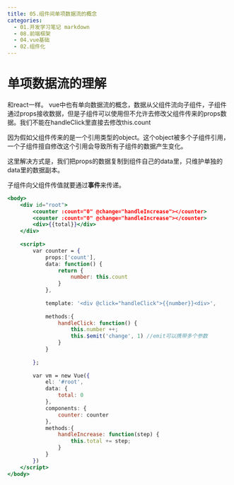 ```yaml
---
title: 05.组件间单项数据流的概念
categories:
  - 01.开发学习笔记 markdown
  - 08.前端框架
  - 04.vue基础
  - 02.组件化
---
```


# 单项数据流的理解
和react一样。
vue中也有单向数据流的概念，数据从父组件流向子组件，子组件通过props接收数据，但是子组件可以使用但不允许去修改父组件传来的props数据。我们不能在handleClick里直接去修改this.count

因为假如父组件传来的是一个引用类型的object。这个object被多个子组件引用，一个子组件擅自修改这个引用会导致所有子组件的数据产生变化。

这里解决方式是，我们把props的数据复制到组件自己的data里，只维护单独的data里的数据副本。

子组件向父组件传值就要通过**事件**来传递。

```jsx
<body>
	<div id="root">
        <counter :count="0" @change="handleIncrease"></counter>
        <counter :count="0" @change="handleIncrease"></counter>
        <div>{{total}}</div>
    </div>
    
    <script>
    	var counter = {
            props:['count'],
            data: function() {
                return {
					number: this.count
                }
            },
            
            template: '<div @click="handleClick">{{number}}<div>',
            
            methods:{
                handleClick: function() {
                    this.number ++;
                    this.$emit('change', 1) //emit可以携带多个参数
                }
            }
            
        };
        
        var vm = new Vue({
            el: '#root',
            data: {
                total: 0
            },
            components: {
                counter: counter
            },
            methods:{
                handleIncrease: function(step) {
			   		this.total += step;
                }
            }
        })
    </script>
</body>
```
